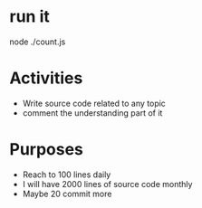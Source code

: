 # run it
node ./count.js

# Activities
* Write source code related to any topic
* comment the understanding part of it

# Purposes
* Reach to 100 lines daily
* I will have 2000 lines of source code monthly
* Maybe 20 commit more
